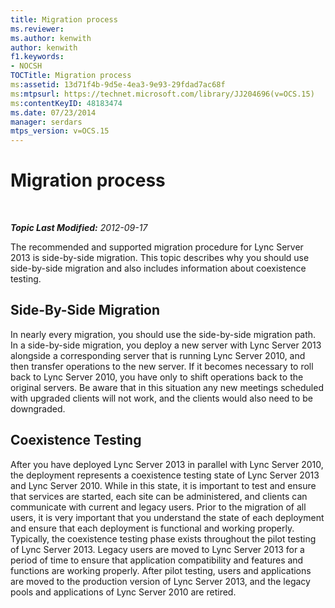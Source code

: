```yaml
---
title: Migration process
ms.reviewer: 
ms.author: kenwith
author: kenwith
f1.keywords:
- NOCSH
TOCTitle: Migration process
ms:assetid: 13d71f4b-9d5e-4ea3-9e93-29fdad7ac68f
ms:mtpsurl: https://technet.microsoft.com/library/JJ204696(v=OCS.15)
ms:contentKeyID: 48183474
ms.date: 07/23/2014
manager: serdars
mtps_version: v=OCS.15
---
```


<div data-xmlns="http://www.w3.org/1999/xhtml">

<div class="topic" data-xmlns="http://www.w3.org/1999/xhtml" data-msxsl="urn:schemas-microsoft-com:xslt" data-cs="http://msdn.microsoft.com/">

<div data-asp="http://msdn2.microsoft.com/asp">

# Migration process

</div>

<div id="mainSection">

<div id="mainBody">

<span> </span>

_**Topic Last Modified:** 2012-09-17_

The recommended and supported migration procedure for Lync Server 2013 is side-by-side migration. This topic describes why you should use side-by-side migration and also includes information about coexistence testing.

<div>

## Side-By-Side Migration

In nearly every migration, you should use the side-by-side migration path. In a side-by-side migration, you deploy a new server with Lync Server 2013 alongside a corresponding server that is running Lync Server 2010, and then transfer operations to the new server. If it becomes necessary to roll back to Lync Server 2010, you have only to shift operations back to the original servers. Be aware that in this situation any new meetings scheduled with upgraded clients will not work, and the clients would also need to be downgraded.

</div>

<div>

## Coexistence Testing

After you have deployed Lync Server 2013 in parallel with Lync Server 2010, the deployment represents a coexistence testing state of Lync Server 2013 and Lync Server 2010. While in this state, it is important to test and ensure that services are started, each site can be administered, and clients can communicate with current and legacy users. Prior to the migration of all users, it is very important that you understand the state of each deployment and ensure that each deployment is functional and working properly. Typically, the coexistence testing phase exists throughout the pilot testing of Lync Server 2013. Legacy users are moved to Lync Server 2013 for a period of time to ensure that application compatibility and features and functions are working properly. After pilot testing, users and applications are moved to the production version of Lync Server 2013, and the legacy pools and applications of Lync Server 2010 are retired.

</div>

</div>

<span> </span>

</div>

</div>

</div>

